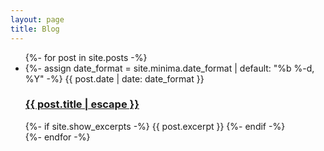 ```yaml
---
layout: page
title: Blog
---
```


<ul class="post-list">
  {%- for post in site.posts -%}
  <li>
    {%- assign date_format = site.minima.date_format | default: "%b %-d, %Y" -%}
    <span class="post-meta">{{ post.date | date: date_format }}</span>
    <h3>
      <a class="post-link" href="{{ post.url | relative_url }}">
        {{ post.title | escape }}
      </a>
    </h3>
    {%- if site.show_excerpts -%}
      {{ post.excerpt }}
    {%- endif -%}
  </li>
  {%- endfor -%}
</ul>

<!-- <p class="rss-subscribe">
<svg class="svg-icon"><use xlink:href="{{ '/assets/minima-social-icons.svg#rss' | relative_url }}"></use></svg>
<a href="{{ "/blog/feed.xml" | relative_url }}">Feed</a>
</p> -->

